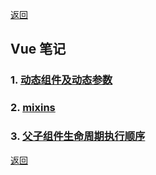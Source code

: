 [返回](./#/)

## Vue 笔记

### 1. [动态组件及动态参数](./#/vue-dynamicParam)

### 2. [mixins](./#/vue-mixins)

### 3. [父子组件生命周期执行顺序](./#/vue-lifecycle)

[返回](./#/)
